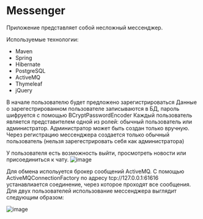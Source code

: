 # Messenger

Приложение представляет собой несложный мессенджер.

Используемые технологии:
- Maven
- Spring
- Hibernate
- PostgreSQL
- ActiveMQ
- Thymeleaf
- jQuery

В начале пользователю будет предложено зарегистрироваться
Данные о зарегестрированном пользователе записываются в БД, пароль шифруется с помощью BCryptPasswordEncoder 
Каждый пользователь является представителем одной из ролей: обычный пользователь или администратор.
Администратор может быть создан только вручную. Через регистрацию мессенджера создается только обычный пользователь (нельзя зарегестрировать себя как администратора)

У пользователя есть возможность выйти, просмотреть новости или присоединиться к чату.
![image](https://user-images.githubusercontent.com/45918469/179863139-7e894654-fdb8-454d-b3df-63cba893d91f.png)

Для обмена испольуется брокер сообщений ActiveMQ. С помощью ActiveMQConnectionFactory по адресу tcp://127.0.0.1:61616 устанавлиается соединение, через которое проходят все сообщения.
Для двух пользователей использование мессенджера выглядит следующим образом:

![image](https://user-images.githubusercontent.com/45918469/179863599-0ef3bf50-27e1-4d7a-b5e0-76a79eccf013.png)


